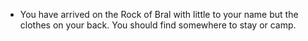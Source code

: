 - You have arrived on the Rock of Bral with little to your name but the clothes on your back. You should find somewhere to stay or camp.